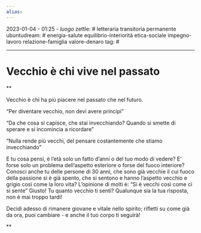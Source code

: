 ```yaml
---
alias: 
---
```

2023-01-04 - 01:25 - *luogo*
zettle: # letteraria transitoria permanente
ubuntudream: # energia-salute equilibrio-interiorità etica-sociale impegno-lavoro relazione-famiglia valore-denaro 
tag: #

---
# Vecchio è chi vive nel passato

**

Vecchio è chi ha più piacere nel passato che nel futuro.

“Per diventare vecchio, non devi avere principi”

“Da che cosa si capisce, che stai invecchiando? Quando si smette di sperare e si incomincia a ricordare”

“Nulla rende più vecchi, del pensare costantemente che stiamo invecchiando”

E tu cosa pensi, è l’età solo un fatto d’anni o del tuo modo di vedere? E’ forse solo un problema dell’aspetto esteriore o forse del fuoco interiore? Conosci anche tu delle persone di 30 anni, che sono già vecchie il cui fuoco della passione si è già spento, che si sentono e hanno l’aspetto vecchio e grigio così come la loro vita? L’opinione di molti è: “Si è vecchi così come ci si sente” Giusto! Tu quanto vecchio ti senti? Qualunque sia la tua risposta, non è mai troppo tardi!

Decidi adesso di rimanere giovane e vitale nello spirito; rifletti su come già da ora, puoi cambiare - e anche il tuo corpo ti seguirà!

**
